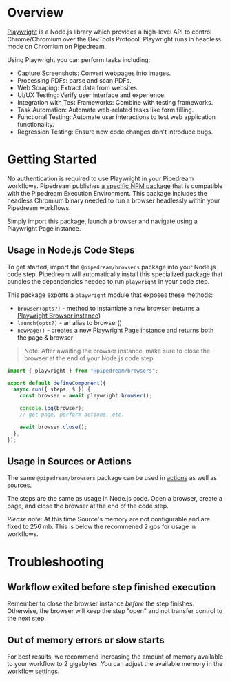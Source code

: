 # Overview

[Playwright](https://playwright.dev/) is a Node.js library which provides a high-level API to control Chrome/Chromium over the DevTools Protocol. Playwright runs in headless mode on Chromium on Pipedream.

Using Playwright you can perform tasks including:

- Capture Screenshots: Convert webpages into images.
- Processing PDFs: parse and scan PDFs.
- Web Scraping: Extract data from websites.
- UI/UX Testing: Verify user interface and experience.
- Integration with Test Frameworks: Combine with testing frameworks.
- Task Automation: Automate web-related tasks like form filling.
- Functional Testing: Automate user interactions to test web application functionality.
- Regression Testing: Ensure new code changes don't introduce bugs.

# Getting Started

No authentication is required to use Playwright in your Pipedream workflows. Pipedream publishes [a specific NPM package](https://www.npmjs.com/package/@pipedream/browsers) that is compatible with the Pipedream Execution Environment. This package includes the headless Chromium binary needed to run a browser headlessly within your Pipedream workflows.

Simply import this package, launch a browser and navigate using a Playwright Page instance.

## Usage in Node.js Code Steps

To get started, import the `@pipedream/browsers` package into your Node.js code step. Pipedream will automatically install this specialized package that bundles the dependencies needed to run `playwright` in your code step.

This package exports a `playwright` module that exposes these methods:

- `browser(opts?)` - method to instantiate a new browser (returns a [Playwright Browser instance](https://playwright.dev/docs/browsers))
- `launch(opts?)` - an alias to browser()
- `newPage()` - creates a new [Playwright Page](https://playwright.dev/docs/pages) instance and returns both the page & browser

> Note: After awaiting the browser instance, make sure to close the browser at the end of your Node.js code step.

```javascript
import { playwright } from "@pipedream/browsers";

export default defineComponent({
  async run({ steps, $ }) {
    const browser = await playwright.browser();

    console.log(browser);
    // get page, perform actions, etc.

    await browser.close();
  },
});
```

## Usage in Sources or Actions

The same `@pipedream/browsers` package can be used in [actions](https://pipedream.com/docs/components/quickstart/nodejs/actions/) as well as [sources](https://pipedream.com/docs/components/quickstart/nodejs/sources/).

The steps are the same as usage in Node.js code. Open a browser, create a page, and close the browser at the end of the code step.

_Please note_: At this time Source's memory are not configurable and are fixed to 256 mb. This is below the recommened 2 gbs for usage in workflows.

# Troubleshooting

## Workflow exited before step finished execution

Remember to close the browser instance _before_ the step finishes. Otherwise, the browser will keep the step "open" and not transfer control to the next step.

## Out of memory errors or slow starts

For best results, we recommend increasing the amount of memory available to your workflow to 2 gigabytes. You can adjust the available memory in the [workflow settings](https://pipedream.com/docs/workflows/settings/#memory).
